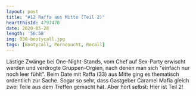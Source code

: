 ```yaml
---
layout: post
title: "#12 Raffa aus Mitte (Teil 2)"
heartthisId: 4797470
date: 2020-05-28
length: '56:58'
img: 030-bootycall.jpg
tags: [Bootycall, Pornosucht, Recall]
---
```

Lästige Zwänge bei One-Night-Stands, vom Chef auf Sex-Party erwischt werden und verdrogte Gruppen-Orgien, nach denen man sich "einfach nur noch leer fühlt". Beim Date mit Raffa (33) aus Mitte ging es thematisch ordentlich zur Sache. Sogar so sehr, dass Gastgeber Caramel Mafia gleich zwei Teile aus dem Treffen gemacht hat. Aber hört selbst: Hier ist Teil 2!
